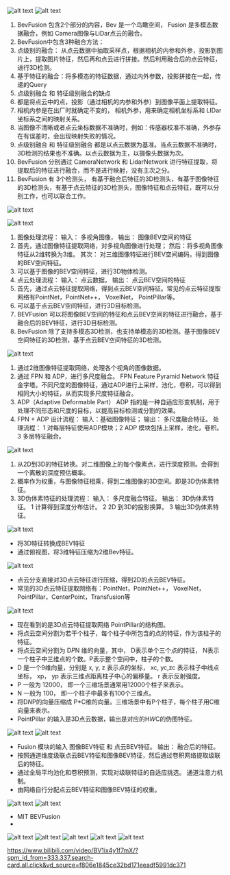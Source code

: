 ![alt text](合并PDF_纯图版_17.png) 
![alt text](合并PDF_纯图版_18.png) 
1. BevFusion 包含2个部分的内容，Bev 是一个鸟瞰空间， Fusion 是多模态数据融合，例如 Camera图像与LiDar点云的融合。
2. BevFusion中包含3种融合方法： 
3. 点级别的融合： 从点云数据中抽取采样点，根据相机的内参和外参，投影到图片上，提取图片特征，然后再和点云进行拼接。然后利用融合后的点云特征，进行3D检测。
4. 基于特征的融合：将多模态的特征数据，通过内外参数，投影拼接在一起，传递的Query
5. 点级别融合 和 特征级别融合的缺点
6. 都是将点云中的点，投影（通过相机的内参和外参）到图像平面上提取特征。
7. 相机内参是在出厂时就确定不变的， 相机外参，用来确定相机坐标系和 LIDar坐标系之间的映射关系。
8. 当图像不清晰或者点云坐标数据不准确时，例如：传感器校准不准确，外参存在有误差时，会出现映射失败的情况。
9. 点级别融合 和 特征级别融合 都是以点云数据为基准。当点云数据不准确时，3D检测的结果也不准确。以点云数据为主，以摄像头数据为次。
10. BevFusion 分别通过 CameraNetwork 和 LidarNetwork 进行特征提取，将提取后的特征进行融合，而不是进行映射，没有主次之分。
11. BevFusion 有 3个检测头， 有基于融合后特征的3D检测头，有基于图像特征的3D检测头，有基于点云特征的3D检测头，图像特征和点云特征，既可以分别工作，也可以联合工作。

![alt text](合并PDF_纯图版_19.png) 


![alt text](合并PDF_纯图版_20.png) 
1. 图像处理流程： 输入： 多视角图像， 输出： 图像BEV空间的特征
2. 首先，通过图像特征提取网络，对多视角图像进行处理； 然后：将多视角图像特征从2维转换为3维。 其次： 对三维图像特征进行BEV空间编码，得到图像的BEV空间特征。
3. 可以基于图像的BEV空间特征，进行3D物体检测。
4. 点云处理流程： 输入： 点云数据， 输出： 点云BEV空间的特征
5. 首先，通过点云特征提取网络，得到点云BEV空间特征。常见的点云特征提取网络有PointNet，PointNet++， VoxelNet， PointPillar等。
6. 可以基于点云BEV空间特征，进行3D目标检测。
7. BEVFusion 可以将图像BEV空间的特征和点云BEV空间的特征进行融合，基于融合后的BEV特征，进行3D目标检测。
8. BevFusion 除了支持多模态3D检测，也支持单模态的3D检测。基于图像BEV空间特征的3D检测，基于点云BEV空间特征的3D检测。
  
![alt text](合并PDF_纯图版_21.png) 
1. 通过2维图像特征提取网络，处理各个视角的图像数据。
2. 通过 FPN 和 ADP，进行多尺度融合。 FPN Feature Pyramid Network 特征金字塔。不同尺度的图像特征，通过ADP进行上采样，池化，卷积，可以得到相同大小的特征，从而实现多尺度特征融合。
3.  ADP（Adaptive Deformable Part） ADP 指的是一种自适应形变机制，用于处理不同形态和尺度的目标，以提高目标检测或分割的效果。
4. FPN + ADP 设计流程： 输入：基础图像特征； 输出： 多尺度融合特征。 处理流程： 1 对每层特征使用ADP模块；2 ADP 模块包括上采样，池化，卷积。 3 多层特征融合。
   

   
![alt text](合并PDF_纯图版_22.png) 
1. 从2D到3D的特征转换。对二维图像上的每个像素点，进行深度预测。会得到一个离散的深度预估概率。
2. 概率作为权重，与图像特征相乘，得到二维图像的3D空间。即是3D伪体素特征。
3. 3D伪体素特征的处理流程： 输入： 多尺度融合特征。 输出： 3D伪体素特征。 1 计算得到深度分布估计。 2 2D 到3D的投影换算。 3 输出3D伪体素特征。



![alt text](合并PDF_纯图版_23.png) 
- 将3D特征转换成BEV特征
- 通过俯视图，将3维特征压缩为2维Bev特征。



![alt text](合并PDF_纯图版_24.png) 
- 点云分支直接对3D点云特征进行压缩，得到2D的点云BEV特征。
- 常见的3D点云特征提取网络有：PointNet，PointNet++， VoxelNet，PointPillar，CenterPoint，Transfusion等




![alt text](合并PDF_纯图版_25.png) 
- 现在看到的是3D点云特征提取网络 PointPillar的结构图。
- 将点云空间分割为若干个柱子，每个柱子中所包含的点的特征，作为该柱子的特征。
- 将点云空间分割为 D*P*N 维的向量，其中， D表示单个三个点的特征， N表示一个柱子中三维点的个数。P表示整个空间中，柱子的个数。
- D 是一个9维向量，分别是 x, y, z 表示点的坐标， xc, yc,zc 表示柱子中线点坐标， xp， yp 表示三维点距离柱子中心的偏移量。 r 表示反射强度。 
- P 一般为 12000， 即一个三维场景通常用12000个柱子来表示。
- N 一般为 100， 即一个柱子中最多有100个三维点。
- 将D*N*P的向量压缩成 P*C维的向量。三维场景中有P个柱子，每个柱子用C维向量来表示。
- PointPillar 的输入是3D点云数据，输出是对应的H*W*C的伪图特征。


  

![alt text](合并PDF_纯图版_26.png) 
![alt text](合并PDF_纯图版_27.png) 
- Fusion 模块的输入 图像BEV特征 和 点云BEV特征。 输出： 融合后的特征。
- 按照通道维度级联点云BEV特征和图像BEV特征，然后通过卷积网络提取级联后的特征。
- 通过全局平均池化和卷积预测，实现对级联特征的自适应挑选。 通道注意力机制。
- 由网络自行分配点云BEV特征和图像BEV特征的权重。



![alt text](合并PDF_纯图版_28.png) 
![alt text](合并PDF_纯图版_29.png) 
- MIT BEVFusion
- 
![alt text](合并PDF_纯图版_30.png) 
![alt text](合并PDF_纯图版_31.png) 
![alt text](合并PDF_纯图版_32.png) 
![alt text](合并PDF_纯图版_33.png) 
![alt text](合并PDF_纯图版_34.png) 


https://www.bilibili.com/video/BV1ix4y1f7mX/?spm_id_from=333.337.search-card.all.click&vd_source=f806e1845ce32bd171eeadf5991dc371

